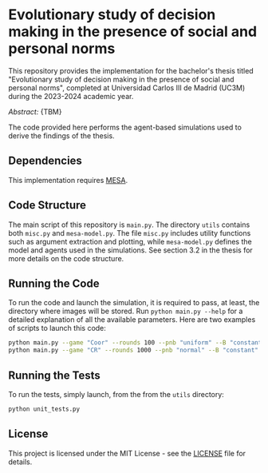 # Evolutionary study of decision making in the presence of social and personal norms
This repository provides the implementation for the bachelor's thesis titled "Evolutionary study of decision making in the presence of social and personal norms", completed at Universidad Carlos III de Madrid (UC3M) during the 2023-2024 academic year.

*Abstract:* {TBM}

The code provided here performs the agent-based simulations used to derive the findings of the thesis.

## Dependencies
This implementation requires [MESA](https://mesa.readthedocs.io/en/stable/).

## Code Structure
The main script of this repository is `main.py`. The directory `utils` contains both `misc.py` and `mesa-model.py`. The file `misc.py` includes utility functions such as argument extraction and plotting, while `mesa-model.py` defines the model and agents used in the simulations. See section 3.2 in the thesis for more details on the code structure.

## Running the Code
To run the code and launch the simulation, it is required to pass, at least, the directory where images will be stored. Run `python main.py --help` for a detailed explanation of all the available parameters. Here are two examples of scripts to launch this code:

```bash
python main.py --game "Coor" --rounds 100 --pnb "uniform" --B "constant" --directory "/home/user/abm"
python main.py --game "CR" --rounds 1000 --pnb "normal" --B "constant" --G1 2.5 --G2 0.1 --directory "/home/user/abm"
```

## Running the Tests
To run the tests, simply launch, from the from the `utils` directory:

```bash
python unit_tests.py
```

## License
This project is licensed under the MIT License - see the [LICENSE](LICENSE) file for details.
